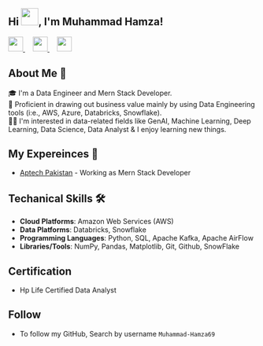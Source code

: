 ## Hi <img src="https://github.com/TheDudeThatCode/TheDudeThatCode/blob/master/Assets/Hi.gif" width="35px"/>, I'm Muhammad Hamza!

<!--
**Muhammad-Hamza69/Muhammad-Hamza69** is a ✨ _special_ ✨ repository because its `README.md` (this file) appears on your GitHub profile.

Here are some ideas to get you started:

- 🔭 I’m currently working on ...
- 🌱 I’m currently learning ...
- 👯 I’m looking to collaborate on ...
- 🤔 I’m looking for help with ...
- 💬 Ask me about ...
- 📫 How to reach me: ...
- 😄 Pronouns: ...
- ⚡ Fun fact: ...
-->

<a href="https://www.facebook.com/profile.php?id=100009434039543">
  <img src="https://cdn-icons-png.flaticon.com/512/733/733547.png" width="30" />
</a>
&nbsp;&nbsp;&nbsp;
<a href="mailto:m.hamzasiddiqui22@gmail.com">
  <img src="https://cdn-icons-png.flaticon.com/512/732/732200.png" width="30" />
</a>
&nbsp;&nbsp;&nbsp;
<a href="https://www.linkedin.com/in/muhammad-hamza-386a36306/">
  <img src="https://cdn-icons-png.flaticon.com/512/174/174857.png" width="30" />
</a>

## About Me 🚀

🎓 I'm a Data Engineer and Mern Stack Developer. <br/>
🔨 Proficient in drawing out business value mainly by using Data Engineering tools (i:e., AWS, Azure, Databricks, Snowflake). <br/>
👨‍💻 I'm interested in data-related fields like GenAI, Machine Learning, Deep Learning, Data Science, Data Analyst & I enjoy learning new things. <br/>

## My Expereinces 🙌

- [Aptech Pakistan](https://www.linkedin.com/company/aptech-garden-pakistan/) - Working as Mern Stack Developer

## Techanical Skills 🛠️
- **Cloud Platforms**: Amazon Web Services (AWS)
- **Data Platforms**: Databricks, Snowflake
- **Programming Languages**: Python, SQL, Apache Kafka, Apache AirFlow
- **Libraries/Tools**: NumPy, Pandas, Matplotlib, Git, Github, SnowFlake

## Certification
- Hp Life Certified Data Analyst

## Follow
- To follow my GitHub, Search by username `Muhammad-Hamza69`
 
  
